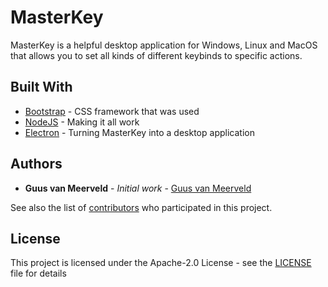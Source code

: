 # MasterKey

MasterKey is a helpful desktop application for Windows, Linux and MacOS that allows you to set all kinds of different keybinds to specific actions.

## Built With

* [Bootstrap](https://getbootstrap.com) - CSS framework that was used
* [NodeJS](https://nodejs.org/) - Making it all work
* [Electron](https://electronjs.org/) - Turning MasterKey into a desktop application

## Authors

* **Guus van Meerveld** - *Initial work* - [Guus van Meerveld](https://github.com/Guusvanmeerveld)

See also the list of [contributors](https://github.com/Guusvanmeerveld/Commands-Creator/graphs/contributors) who participated in this project.

## License

This project is licensed under the Apache-2.0 License - see the [LICENSE](LICENSE) file for details
